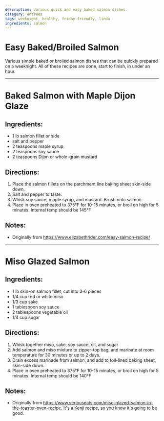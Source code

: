 ```yaml
---
description: Various quick and easy baked salmon dishes. 
category: entrees
tags: weeknight, healthy, friday-friendly, linda
ingredients: salmon
---
```


# Easy Baked/Broiled Salmon

Various simple baked or broiled salmon dishes that can be quickly prepared on a weeknight. All of these recipes are done, start to finish, in under an hour.

* * *

# Baked Salmon with Maple Dijon Glaze

## Ingredients:

- 1 lb salmon fillet or side
- salt and pepper
- 2 teaspoons maple syrup
- 2 teaspoons soy sauce
- 2 teaspoons Dijon or whole-grain mustard

## Directions:

1. Place the salmon fillets on the parchment line baking sheet skin-side down. 
2. Salt and pepper to taste.
3. Whisk soy sauce, maple syrup, and mustard. Brush onto salmon
4. Place in oven preheated to 375°F for 10-15 minutes, or broil on high for 5 minutes. Internal temp should be 145°F

## Notes:

* Originally from <https://www.elizabethrider.com/easy-salmon-recipe/>

* * * 

# Miso Glazed Salmon

## Ingredients:

- 1 lb skin-on salmon fillet, cut into 3-6 pieces
- 1/4 cup red or white miso
- 1/3 cup sake
- 1 tablespoon soy sauce
- 2 tablespoons vegetable oil
- 1/4 cup sugar 

## Directions:

1. Whisk together miso, sake, soy sauce, oil, and sugar 
2. Add salmon and miso mixture to zipper-top bag, and marinate at room temperature for 30 minutes or up to 2 days.
3. Drain excess marinade from salmon, and add to foil-lined baking sheet, skin-side down.
4. Place in oven preheated to 375°F for 10-15 minutes, or broil on high for 5 minutes. Internal temp should be 140°F

## Notes:

* Originally from <https://www.seriouseats.com/miso-glazed-salmon-in-the-toaster-oven-recipe>. It's a  [Kenji](https://www.kenjilopezalt.com/) recipe, so you know it's going to be good.
